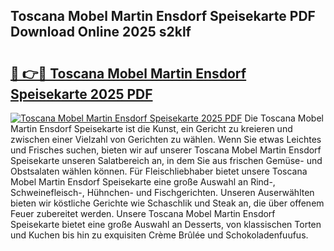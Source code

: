 ## Toscana Mobel Martin Ensdorf Speisekarte PDF Download Online 2025 s2klf

# <h2><a href="http://gc7i7m.nevu.top/?p=Toscana+Mobel+Martin+Ensdorf+Speisekarte">🔗 👉🔴 Toscana Mobel Martin Ensdorf Speisekarte 2025 PDF</a></h2>

[![Toscana Mobel Martin Ensdorf Speisekarte 2025 PDF](https://i.imgur.com/dBaPXMq.png)](http://gc7i7m.nevu.top/?p=Toscana+Mobel+Martin+Ensdorf+Speisekarte)
Die Toscana Mobel Martin Ensdorf Speisekarte ist die Kunst, ein Gericht zu kreieren und zwischen einer Vielzahl von Gerichten zu wählen. Wenn Sie etwas Leichtes und Frisches suchen, bieten wir auf unserer Toscana Mobel Martin Ensdorf Speisekarte unseren Salatbereich an, in dem Sie aus frischen Gemüse- und Obstsalaten wählen können. Für Fleischliebhaber bietet unsere Toscana Mobel Martin Ensdorf Speisekarte eine große Auswahl an Rind-, Schweinefleisch-, Hühnchen- und Fischgerichten. Unseren Auserwählten bieten wir köstliche Gerichte wie Schaschlik und Steak an, die über offenem Feuer zubereitet werden. Unsere Toscana Mobel Martin Ensdorf Speisekarte bietet eine große Auswahl an Desserts, von klassischen Torten und Kuchen bis hin zu exquisiten Crème Brûlée und Schokoladenfuufus.

